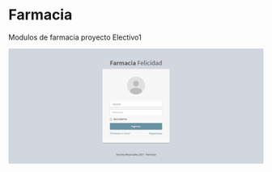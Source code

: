 # Farmacia
Modulos de farmacia proyecto Electivo1


![alt text](https://raw.githubusercontent.com/jcorpus/Farmacia/master/Modulo_almacen/site_media/img/login.PNG)

